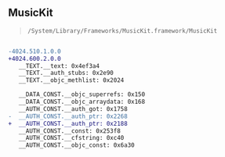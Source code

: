 ## MusicKit

> `/System/Library/Frameworks/MusicKit.framework/MusicKit`

```diff

-4024.510.1.0.0
+4024.600.2.0.0
   __TEXT.__text: 0x4ef3a4
   __TEXT.__auth_stubs: 0x2e90
   __TEXT.__objc_methlist: 0x2024

   __DATA_CONST.__objc_superrefs: 0x150
   __DATA_CONST.__objc_arraydata: 0x168
   __AUTH_CONST.__auth_got: 0x1758
-  __AUTH_CONST.__auth_ptr: 0x2268
+  __AUTH_CONST.__auth_ptr: 0x2188
   __AUTH_CONST.__const: 0x253f8
   __AUTH_CONST.__cfstring: 0xc40
   __AUTH_CONST.__objc_const: 0x6a30

```
